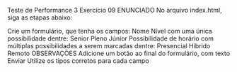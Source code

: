 Teste de Performance 3
Exercício 09
ENUNCIADO
No arquivo index.html, siga as etapas abaixo:

Crie um formulário, que tenha os campos:
Nome
Nível com uma única possibilidade dentre:
Senior
Pleno
Júnior
Possibilidade de horário com múltiplas possibilidades a serem marcadas dentre:
Presencial
Híbrido
Remoto
OBSERVAÇÕES
Adicione um botão ao final do formulário, com texto Enviar
Utilize os tipos corretos para cada campo
